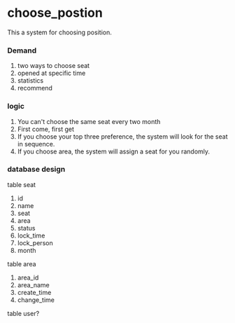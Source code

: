 # choose_postion

This a system for choosing position.

### Demand
1. two ways to choose seat
2. opened at specific time
3. statistics
4. recommend

### logic
1. You can't choose the same seat every two month
2. First come, first get
3. If you choose your top three preference, the system will look for the seat in sequence.
4. If you choose area, the system will assign a seat for you randomly.

### database design
table seat
1. id
2. name
3. seat
4. area
5. status
6. lock_time
7. lock_person
8. month

table area
1. area_id
2. area_name
3. create_time
4. change_time

table user?